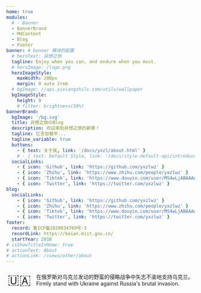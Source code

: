 ```yaml
---
home: true
modules:
  # - Banner
  - BannerBrand
  - MdContent
  - Blog
  - Footer
banner: # banner 模块的配置
  # heroText: 异想之旅
  tagline: Enjoy when you can, and endure when you must.
  # heroImage: /logo.png
  heroImageStyle:
    maxWidth: 200px
    margin: 0 auto 2rem
  # bgImage: //api.yixiangzhilv.com/utils/wallpaper
  bgImageStyle:
    height: 0
    # filter: brightness(50%)
bannerBrand:
  bgImage: '/bg.svg'
  title: 异想之旅のBlog
  description: 欢迎来到异想之旅的新家！
  tagline: 亿言加载中...
  tagline_variable: true
  buttons:
    - { text: 关于我, link: '/docs/yxzl/about.html' }
    # - { text: Default Style, link: '/docs/style-default-api/introduce', type: 'plain' }
  socialLinks:
    - { icon: 'Github', link: 'https://github.com/yxzlwz' }
    - { icon: 'Zhihu', link: 'https://www.zhihu.com/people/yxzlwz' }
    - { icon: 'Tiktok', link: 'https://www.douyin.com/user/MS4wLjABAAAAvr2qhC4swqmm4RwbEtvcRFutt_MxKrNptgwxH4eqIK0JQFdyNi-IziTTRbigwPRE' }
    - { icon: 'Twitter', link: 'https://twitter.com/yxzlwz' }
blog:
  socialLinks:
    - { icon: 'Github', link: 'https://github.com/yxzlwz' }
    - { icon: 'Zhihu', link: 'https://www.zhihu.com/people/yxzlwz' }
    - { icon: 'Tiktok', link: 'https://www.douyin.com/user/MS4wLjABAAAAvr2qhC4swqmm4RwbEtvcRFutt_MxKrNptgwxH4eqIK0JQFdyNi-IziTTRbigwPRE' }
    - { icon: 'Twitter', link: 'https://twitter.com/yxzlwz' }
footer:
  record: 鲁ICP备2020034769号-3
  recordLink: https://beian.miit.gov.cn/
  startYear: 2018
# isShowTitleInHome: true
# actionText: About
# actionLink: /views/other/about
---
```


<div style="margin-top: 20px; margin-bottom: -30px; display: flex; align-items: center; justify-content: center;">
<span style="font-size: 2.5em">🇺🇦</span>
<span style="margin-left: 1em">
在俄罗斯对乌克兰发动的野蛮的侵略战争中矢志不渝地支持乌克兰。<br />Firmly stand with Ukraine against Russia's brutal invasion.
</span>
</div>
